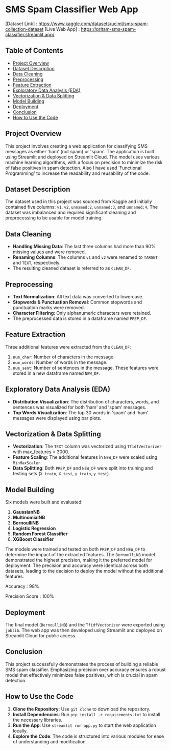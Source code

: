 # SMS Spam Classifier Web App

[Dataset Link] : https://www.kaggle.com/datasets/uciml/sms-spam-collection-dataset
[Live Web App] : https://pritam-sms-spam-classifier.streamlit.app/

## Table of Contents
- [Project Overview](#project-overview)
- [Dataset Description](#dataset-description)
- [Data Cleaning](#data-cleaning)
- [Preprocessing](#preprocessing)
- [Feature Extraction](#feature-extraction)
- [Exploratory Data Analysis (EDA)](#exploratory-data-analysis-eda)
- [Vectorization & Data Splitting](#vectorization--data-splitting)
- [Model Building](#model-building)
- [Deployment](#deployment)
- [Conclusion](#conclusion)
- [How to Use the Code](#how-to-use-the-code)

## Project Overview
This project involves creating a web application for classifying SMS messages as either 'ham' (not spam) or 'spam'. The application is built using Streamlit and deployed on Streamlit Cloud. The model uses various machine learning algorithms, with a focus on precision to minimize the risk of false positives in spam detection. Also I have used 'Functional Programming' to increase the readability and reusability of the code.

## Dataset Description
The dataset used in this project was sourced from Kaggle and initially contained five columns: `v1`, `v2`, `unnamed:2`, `unnamed:3`, and `unnamed:4`. The dataset was imbalanced and required significant cleaning and preprocessing to be usable for model training.

## Data Cleaning
- **Handling Missing Data**: The last three columns had more than 90% missing values and were removed.
- **Renaming Columns**: The columns `v1` and `v2` were renamed to `TARGET` and `TEXT`, respectively.
- The resulting cleaned dataset is referred to as `CLEAN_DF`.

## Preprocessing
- **Text Normalization**: All text data was converted to lowercase.
- **Stopwords & Punctuation Removal**: Common stopwords and punctuation marks were removed.
- **Character Filtering**: Only alphanumeric characters were retained.
- The preprocessed data is stored in a dataframe named `PREP_DF`.

## Feature Extraction
Three additional features were extracted from the `CLEAN_DF`:
1. `num_char`: Number of characters in the message.
2. `num_words`: Number of words in the message.
3. `num_sent`: Number of sentences in the message.
These features were stored in a new dataframe named `NEW_DF`.

## Exploratory Data Analysis (EDA)
- **Distribution Visualization**: The distribution of characters, words, and sentences was visualized for both 'ham' and 'spam' messages.
- **Top Words Visualization**: The top 30 words in 'spam' and 'ham' messages were displayed using bar plots.

## Vectorization & Data Splitting
- **Vectorization**: The `TEXT` column was vectorized using `TfidfVectorizer` with max_features = 3000.
- **Feature Scaling**: The additional features in `NEW_DF` were scaled using `MinMaxScaler`.
- **Data Splitting**: Both `PREP_DF` and `NEW_DF` were split into training and testing sets (`X_train`, `X_test`, `y_train`, `y_test`).

## Model Building
Six models were built and evaluated:
1. **GaussianNB**
2. **MultinomialNB**
3. **BernoulliNB**
4. **Logistic Regression**
5. **Random Forest Classifier**
6. **XGBoost Classifier**

The models were trained and tested on both `PREP_DF` and `NEW_DF` to determine the impact of the extracted features. The `BernoulliNB` model demonstrated the highest precision, making it the preferred model for deployment. The precision and accuracy were identical across both datasets, leading to the decision to deploy the model without the additional features.

Accuracy : 98%

Precision Score : 100%

## Deployment
The final model (`BernoulliNB`) and the `TfidfVectorizer` were exported using `joblib`. The web app was then developed using Streamlit and deployed on Streamlit Cloud for public access.

## Conclusion
This project successfully demonstrates the process of building a reliable SMS spam classifier. Emphasizing precision over accuracy ensures a robust model that effectively minimizes false positives, which is crucial in spam detection.

## How to Use the Code
1. **Clone the Repository**: Use `git clone` to download the repository.
2. **Install Dependencies**: Run `pip install -r requirements.txt` to install the necessary libraries.
3. **Run the App**: Use `streamlit run app.py` to start the web application locally.
4. **Explore the Code**: The code is structured into various modules for ease of understanding and modification.

